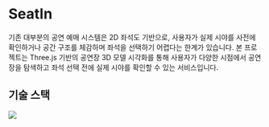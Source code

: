 # SeatIn
기존 대부분의 공연 예매 시스템은 2D 좌석도 기반으로, 사용자가 실제 시야를 사전에 확인하거나 공간 구조를 체감하며 좌석을 선택하기 어렵다는 한계가 있습니다. 
본 프로젝트는 Three.js 기반의 공연장 3D 모델 시각화를 통해 사용자가 다양한 시점에서 공연장을 탐색하고 좌석 선택 전에 실제 시야를 확인할 수 있는 서비스입니다.

## 기술 스택
<p>
  <a href="https://skillicons.dev">
    <img src="https://skillicons.dev/icons?i=git,nextjs,django,postgres,aws,docker,selenium,blender,threejs" />
  </a>
</p>
